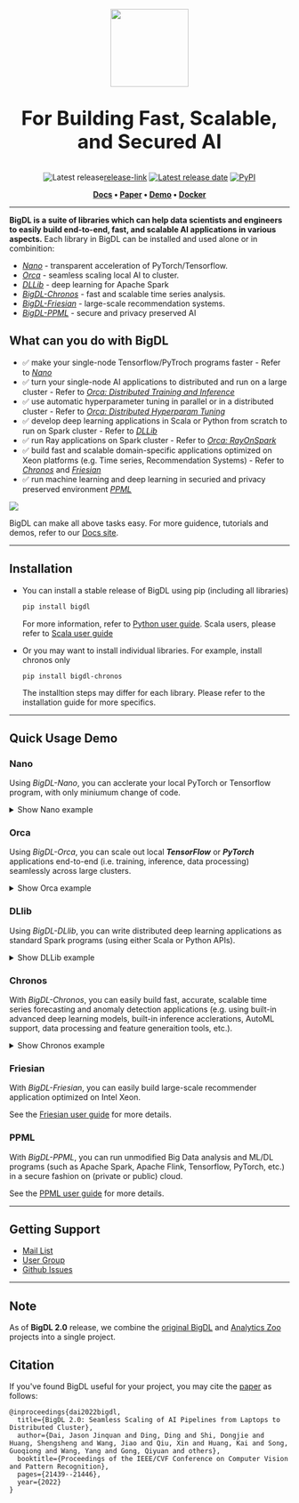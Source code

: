 <div align="center">

<p align="center"> <img src="docs/readthedocs/image/bigdl_logo.jpg" height="140px"><br></p>

</div>

<h3 align="center" style="display: block; font-size: 2.5em; font-weight: bold; margin-block-start: 1em; margin-block-end: 1em;">
For Building Fast, Scalable, and Secured AI 
</h3>

<div align="center">

![Latest release][release-badge][release-link] [![Latest release date][release-date-badge]][release-link] [![PyPI][pypi-badge]][pypi-link] 

</div>

<p align="center">
	<strong>
		<a href="https://bigdl.readthedocs.io/">Docs</a>
		•
		<a href="https://arxiv.org/ftp/arxiv/papers/2204/2204.01715.pdf/">Paper</a>
		•
		<a href="https://huggingface.co/spaces/BigDL/bigdl_nano_demo">Demo</a>
    		•
		<a href="https://bigdl.readthedocs.io/en/latest/doc/UserGuide/docker.html">Docker</a>
	</strong>
</p>



---


**BigDL is a suite of libraries which can help data scientists and engineers to easily build end-to-end, fast, and scalable AI applications in various aspects.** Each library in BigDL can be installed and used alone or in combinition:

* [_Nano_]() - transparent acceleration of PyTorch/Tensorflow.
* [_Orca_]() - seamless scaling local AI to cluster.
* [_DLLib_]() - deep learning for Apache Spark
* [_BigDL-Chronos_]() - fast and scalable time series analysis.
* [_BigDL-Friesian_]() - large-scale recommendation systems.
* [_BigDL-PPML_]() - secure and privacy preserved AI
 


## What can you do with BigDL


- ✅ make your single-node Tensorflow/PyTroch programs faster - Refer to [_Nano_](https://bigdl.readthedocs.io/en/latest/doc/Nano/Overview/nano.html) <br/>
- ✅ turn your single-node AI applications to distributed and run on a large cluster - Refer to [_Orca: Distributed Training and Inference_](https://bigdl.readthedocs.io/en/latest/doc/Orca/Overview/distributed-training-inference.html#) <br/>
- ✅ use automatic hyperparameter tuning in parallel or in a distributed cluster - Refer to [_Orca: Distributed Hyperparam Tuning_](https://bigdl.readthedocs.io/en/latest/doc/Orca/Overview/distributed-tuning.html) <br/>
- ✅ develop deep learning applications in Scala or Python from scratch to run on Spark cluster - Refer to [_DLLib_](https://bigdl.readthedocs.io/en/latest/doc/DLlib/Overview/dllib.html)  <br/>
- ✅ run Ray applications on Spark cluster - Refer to [_Orca: RayOnSpark_](https://bigdl.readthedocs.io/en/latest/doc/Ray/Overview/ray.html)  <br/>
- ✅ build fast and scalable domain-specific applications optimized on Xeon platforms (e.g. Time series, Recommendation Systems) - Refer to [_Chronos_](https://bigdl.readthedocs.io/en/latest/doc/Chronos/Overview/chronos.html) and [_Friesian_]()  <br/>
- ✅ run machine learning and deep learning in securied and privacy preserved environment [_PPML_](https://bigdl.readthedocs.io/en/latest/doc/PPML/Overview/ppml.html) <br/>

![][button]

[button]: https://www.momswhothink.com/wp-content/uploads/button-button.jpg

BigDL can make all above tasks easy. For more guidence, tutorials and demos, refer to our [Docs site](https://bigdl.readthedocs.io/).

---

## Installation
- You can install a stable release of BigDL using pip (including all libraries)
	```bash
	pip install bigdl
	```
   For more information, refer to [Python user guide](https://bigdl.readthedocs.io/en/latest/doc/UserGuide/python.html). Scala users, please refer to [Scala user guide](https://bigdl.readthedocs.io/en/latest/doc/UserGuide/scala.html)

- Or you may want to install individual libraries. For example, install chronos only 
	```
	pip install bigdl-chronos
	```
  The installtion steps may differ for each library. Please refer to the installation guide for more specifics. 

---

## Quick Usage Demo 

### Nano

Using *BigDL-Nano*, you can acclerate your local PyTorch or Tensorflow program, with only miniumum change of code. 
<details><summary>Show Nano example</summary>
<br/>
First, import bigdl nano trainer.

```python
from bigdl.nano.pytorch.trainer import Trainer
```

Then, load model and define data loader as in standard pytorch code.
```python 
# load model
device = 'cpu'
dtype = torch.float32
model = torch.load("models/generator.pt")
model.eval()
model.to(device, dtype)

# define loader
loader = torch.utils.data.DataLoader(...)
```

Before inference, use trace to get an accelerated model. 
model = Trainer.trace(model, accelerator='openvino', input_sample=next(iter(loader)))

Finally, do inference using the model the same way as in standard pytorch code. 
```python
with torch.no_grad():
    for inputs in tqdm(loader):
        inputs = inputs.to(device, dtype)
        outputs = model(inputs)
```

</details>

### Orca

Using *BigDL-Orca*, you can scale out local _**TensorFlow**_ or _**PyTorch**_ applications end-to-end (i.e. training, inference, data processing) seamlessly across large clusters.

<details><summary>Show Orca example</summary>
<br/>
First, initialize [Orca Context](https://bigdl.readthedocs.io/en/latest/doc/Orca/Overview/orca-context.html):

```python
from bigdl.orca import init_orca_context, OrcaContext

# cluster_mode can be "local", "k8s" or "yarn"
sc = init_orca_context(cluster_mode="yarn", cores=4, memory="10g", num_nodes=2) 
```

Next, perform [data-parallel processing in Orca](https://bigdl.readthedocs.io/en/latest/doc/Orca/Overview/data-parallel-processing.html) (supporting standard Spark Dataframes, TensorFlow Dataset, PyTorch DataLoader, Pandas, Pillow, etc.):

```python
from pyspark.sql.functions import array

spark = OrcaContext.get_spark_session()
df = spark.read.parquet(file_path)
df = df.withColumn('user', array('user')) \  
       .withColumn('item', array('item'))
```

Finally, use [sklearn-style Estimator APIs in Orca](https://bigdl.readthedocs.io/en/latest/doc/Orca/Overview/distributed-training-inference.html) to perform distributed _TensorFlow_, _PyTorch_ or _Keras_ training and inference:

```python
from tensorflow import keras
from bigdl.orca.learn.tf.estimator import Estimator

user = keras.layers.Input(shape=[1])  
item = keras.layers.Input(shape=[1])  
feat = keras.layers.concatenate([user, item], axis=1)  
predictions = keras.layers.Dense(2, activation='softmax')(feat)  
model = keras.models.Model(inputs=[user, item], outputs=predictions)  
model.compile(optimizer='rmsprop',  
              loss='sparse_categorical_crossentropy',  
              metrics=['accuracy'])

est = Estimator.from_keras(keras_model=model)  
est.fit(data=df,  
        batch_size=64,  
        epochs=4,  
        feature_cols=['user', 'item'],  
        label_cols=['label'])
```

See [TensorFlow](https://bigdl.readthedocs.io/en/latest/doc/Orca/QuickStart/orca-tf-quickstart.html) and [PyTorch](https://bigdl.readthedocs.io/en/latest/doc/Orca/QuickStart/orca-pytorch-quickstart.html) quickstart, as well as the [document website](https://bigdl.readthedocs.io/), for more details.

</details>


### DLlib

Using *BigDL-DLlib*, you can write distributed deep learning applications as standard Spark programs (using either Scala or Python APIs).

<details><summary>Show DLLib example</summary>
<br/>
First, call `initNNContext` at the beginning of the code: 

```scala
import com.intel.analytics.bigdl.dllib.NNContext
val sc = NNContext.initNNContext()
```

Then, define the BigDL model using Keras-style API:

```scala
val input = Input[Float](inputShape = Shape(10))  
val dense = Dense[Float](12).inputs(input)  
val output = Activation[Float]("softmax").inputs(dense)  
val model = Model(input, output)
```

After that, use `NNEstimator` to train/predict/evaluate the model using Spark Dataframes and ML pipelines:

```scala
val trainingDF = spark.read.parquet("train_data")
val validationDF = spark.read.parquet("val_data")
val scaler = new MinMaxScaler().setInputCol("in").setOutputCol("value")
val estimator = NNEstimator(model, CrossEntropyCriterion())  
        .setBatchSize(size).setOptimMethod(new Adam()).setMaxEpoch(epoch)
val pipeline = new Pipeline().setStages(Array(scaler, estimator))

val pipelineModel = pipeline.fit(trainingDF)  
val predictions = pipelineModel.transform(validationDF)
```
See the [NNframes](https://bigdl.readthedocs.io/en/latest/doc/DLlib/Overview/nnframes.html) and [Keras API](https://bigdl.readthedocs.io/en/latest/doc/DLlib/Overview/keras-api.html) user guides for more details.

</details>

### Chronos 

With *BigDL-Chronos*, you can easily build fast, accurate, scalable time series forecasting and anomaly detection applications (e.g. using built-in advanced deep learning models, built-in inference acclerations, AutoML support, data processing and feature generaition tools, etc.).

<details><summary>Show Chronos example</summary>
<br/>
To train a time series model with AutoML, first initialize [Orca Context](https://bigdl.readthedocs.io/en/latest/doc/Orca/Overview/orca-context.html):

```python
from bigdl.orca import init_orca_context

#cluster_mode can be "local", "k8s" or "yarn"
init_orca_context(cluster_mode="yarn", cores=4, memory="10g", num_nodes=2, init_ray_on_spark=True)
```

Then, create _TSDataset_ for your data.
```python
from bigdl.chronos.data import TSDataset

tsdata_train, tsdata_valid, tsdata_test\
        = TSDataset.from_pandas(df, 
                                dt_col="dt_col", 
                                target_col="target_col", 
                                with_split=True, 
                                val_ratio=0.1, 
                                test_ratio=0.1)
```

Next, create an _AutoTSEstimator_.

```python
from bigdl.chronos.autots import AutoTSEstimator

autotsest = AutoTSEstimator(model='lstm')
```

Finally, call ```fit``` on _AutoTSEstimator_, which applies AutoML to find the best model and hyper-parameters; it returns a _TSPipeline_ which can be used for prediction or evaluation.

```python
#train a pipeline with AutoML support
ts_pipeline = autotsest.fit(data=tsdata_train,
                            validation_data=tsdata_valid)

#predict
ts_pipeline.predict(tsdata_test)
```

See the Chronos [user guide](https://bigdl.readthedocs.io/en/latest/doc/Chronos/Overview/chronos.html) and [example](https://bigdl.readthedocs.io/en/latest/doc/Chronos/QuickStart/chronos-autotsest-quickstart.html) for more details.

</details>

### Friesian
With *BigDL-Friesian*, you can easily build large-scale recommender application optimized on Intel Xeon.

See the [Friesian user guide]() for more details.

### PPML

With *BigDL-PPML*, you can run unmodified Big Data analysis and ML/DL programs (such as Apache Spark, Apache Flink, Tensorflow, PyTorch, etc.) in a secure fashion on (private or public) cloud.

See the [PPML user guide](https://bigdl.readthedocs.io/en/latest/doc/PPML/Overview/ppml.html) for more details. 

---

## Getting Support

- [Mail List](mailto:bigdl-user-group+subscribe@googlegroups.com)
- [User Group](https://groups.google.com/forum/#!forum/bigdl-user-group)
- [Github Issues](https://github.com/intel-analytics/BigDL/issues)

---

## Note
As of **BigDL 2.0** release, we combine the [original BigDL](https://github.com/intel-analytics/BigDL/tree/branch-0.14) and [Analytics Zoo](https://github.com/intel-analytics/analytics-zoo) projects into a single project.  

## Citation

If you've found BigDL useful for your project, you may cite the [paper](https://arxiv.org/ftp/arxiv/papers/2204/2204.01715.pdf) as follows:

```
@inproceedings{dai2022bigdl,
  title={BigDL 2.0: Seamless Scaling of AI Pipelines from Laptops to Distributed Cluster},
  author={Dai, Jason Jinquan and Ding, Ding and Shi, Dongjie and Huang, Shengsheng and Wang, Jiao and Qiu, Xin and Huang, Kai and Song, Guoqiong and Wang, Yang and Gong, Qiyuan and others},
  booktitle={Proceedings of the IEEE/CVF Conference on Computer Vision and Pattern Recognition},
  pages={21439--21446},
  year={2022}
}
```

[release-badge]: https://img.shields.io/github/v/release/intel-analytics/BigDL?label=%20%F0%9F%93%A3%20Latest%20release&style=flat&logoColor=b0c0c0&labelColor=363D44
[release-link]: https://github.com/intel-analytics/BigDL/releases
[release-date-badge]: https://img.shields.io/github/release-date/intel-analytics/BigDL?label=Latest%20release%20date
[pypi-badge]: https://img.shields.io/pypi/v/bigdl.svg
[pypi-link]: https://pypi.org/project/bigdl
